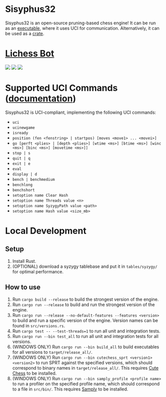 # Sisyphus32
Sisyphus32 is an open-source pruning-based chess engine!
It can be run as an [executable](https://github.com/Juules32/sisyphus32/releases), where it uses UCI for communication.
Alternatively, it can be used as a [crate](https://crates.io/crates/sisyphus32).

# [Lichess Bot](https://lichess.org/@/Sisyphus32)
![](https://lichess-shield.vercel.app/api?username=sisyphus32&format=rapid)
![](https://lichess-shield.vercel.app/api?username=sisyphus32&format=blitz)
![](https://lichess-shield.vercel.app/api?username=sisyphus32&format=bullet)

# Supported UCI Commands ([documentation](https://official-stockfish.github.io/docs/stockfish-wiki/UCI-&-Commands.html))
Sisyphus32 is UCI-compliant, implementing the following UCI commands:
- `uci`
- `ucinewgame`
- `isready`
- `position (fen <fenstring> | startpos) [moves <move1> ... <movei>]`
- `go [perft <plies> | [depth <plies>] [wtime <ms>] [btime <ms>] [winc <ms>] [binc <ms>] [movetime <ms>]]`
- `stop | s`
- `quit | q`
- `exit | e`
- `eval`
- `display | d`
- `bench | benchmedium`
- `benchlong`
- `benchshort`
- `setoption name Clear Hash`
- `setoption name Threads value <n>`
- `setoption name SyzygyPath value <path>`
- `setoption name Hash value <size_mb>`

# Local Development

## Setup
1. Install Rust.
2. (OPTIONAL) download a syzygy tablebase and put it in `tables/syzygy/` for optimal performance.

## How to use
1. Run `cargo build --release` to build the strongest version of the engine.
2. Run `cargo run --release` to build and run the strongest version of the engine.
3. Run `cargo run --release --no-default-features --features <version>` to build and run a specific version of the engine. Version names can be found in `src/versions.rs`.
4. Run `cargo test -- --test-threads=1` to run all unit and integration tests.
6. Run `cargo run --bin test_all` to run all unit and integration tests for all versions.
5. (WINDOWS ONLY) Run `cargo run --bin build_all` to build executables for all versions to `target/release_all/`.
7. (WINDOWS ONLY) Run `cargo run --bin cutechess_sprt <version1> <version2>` to run SPRT against the specified versions, which should correspond to binary names in `target/release_all/`. This requires [Cute Chess](https://github.com/cutechess/cutechess) to be installed.
8. (WINDOWS ONLY) Run `cargo run --bin samply_profile <profile name>` to run a profiler on the specified profile name, which should correspond to a file in `src/bin/`. This requires [Samply](https://github.com/mstange/samply) to be installed.
